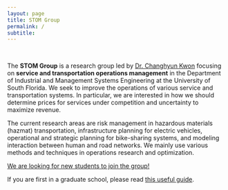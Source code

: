 ```yaml
---
layout: page
title: STOM Group
permalink: /
subtitle:
---
```

&nbsp;

The <strong>STOM Group</strong> is a research group led by <a href="http://www.chkwon.net" target="_blank">Dr. Changhyun Kwon</a> focusing on <strong>service and transportation operations management</strong> in the Department of Industrial and Management Systems Engineering at the University of South Florida. We seek to improve the operations of various service and transportation systems. In particular, we are interested in how we should determine prices for services under competition and uncertainty to maximize revenue.

The current research areas are risk management in hazardous materials (hazmat) transportation, infrastructure planning for electric vehicles, operational and strategic planning for bike-sharing systems, and modeling interaction between human and road networks. We mainly use various methods and techniques in operations research and optimization.

[We are looking for new students to join the group!](position)

If you are first in a graduate school, please read [this useful guide](/resources/beginning-students).
